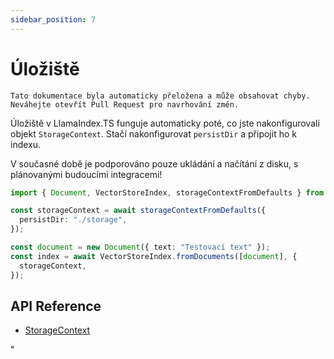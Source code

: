 ```yaml
---
sidebar_position: 7
---
```


# Úložiště

`Tato dokumentace byla automaticky přeložena a může obsahovat chyby. Neváhejte otevřít Pull Request pro navrhování změn.`

Úložiště v LlamaIndex.TS funguje automaticky poté, co jste nakonfigurovali objekt `StorageContext`. Stačí nakonfigurovat `persistDir` a připojit ho k indexu.

V současné době je podporováno pouze ukládání a načítání z disku, s plánovanými budoucími integracemi!

```typescript
import { Document, VectorStoreIndex, storageContextFromDefaults } from "./src";

const storageContext = await storageContextFromDefaults({
  persistDir: "./storage",
});

const document = new Document({ text: "Testovací text" });
const index = await VectorStoreIndex.fromDocuments([document], {
  storageContext,
});
```

## API Reference

- [StorageContext](../../api/interfaces/StorageContext.md)

"
